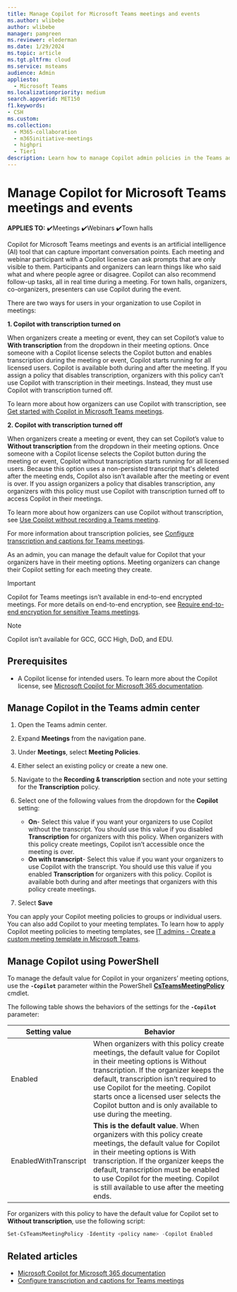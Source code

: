 ```yaml
---
title: Manage Copilot for Microsoft Teams meetings and events
ms.author: wlibebe
author: wlibebe
manager: pamgreen
ms.reviewer: elederman
ms.date: 1/29/2024
ms.topic: article
ms.tgt.pltfrm: cloud
ms.service: msteams
audience: Admin
appliesto: 
  - Microsoft Teams
ms.localizationpriority: medium
search.appverid: MET150
f1.keywords:
- CSH
ms.custom: 
ms.collection: 
  - M365-collaboration
  - m365initiative-meetings
  - highpri
  - Tier1
description: Learn how to manage Copilot admin policies in the Teams admin center. Learn how to manage transcripts and transcription for Copilot Microsoft Teams meetings and events.
---
```


# Manage Copilot for Microsoft Teams meetings and events

**APPLIES TO:** ✔️Meetings ✔️Webinars ✔️Town halls

Copilot for Microsoft Teams meetings and events is an artificial intelligence (AI) tool that can capture important conversation points. Each meeting and webinar participant with a Copilot license can ask prompts that are only visible to them.  Participants and organizers can learn things like who said what and where people agree or disagree. Copilot can also recommend follow-up tasks, all in real time during a meeting. For town halls, organizers, co-organizers, presenters can use Copilot during the event.

There are two ways for users in your organization to use Copilot in meetings:

**1. Copilot with transcription turned on**<br>

When organizers create a meeting or event, they can set Copilot’s value to **With transcription** from the dropdown in their meeting options. Once someone with a Copilot license selects the Copilot button and enables transcription during the meeting or event, Copilot starts running for all licensed users. Copilot is available both during and after the meeting. If you assign a policy that disables transcription, organizers with this policy can’t use Copilot with transcription in their meetings. Instead, they must use Copilot with transcription turned off.

To learn more about how organizers can use Copilot with transcription, see [Get started with Copilot in Microsoft Teams meetings](https://support.microsoft.com/office/get-started-with-copilot-in-microsoft-teams-meetings-0bf9dd3c-96f7-44e2-8bb8-790bedf066b1).

**2. Copilot with transcription turned off**<br>

When organizers create a meeting or event, they can set Copilot’s value to **Without transcription** from the dropdown in their meeting options. Once someone with a Copilot license selects the Copilot button during the meeting or event, Copilot without transcription starts running for all licensed users. Because this option uses a non-persisted transcript that's deleted after the meeting ends, Copilot also isn’t available after the meeting or event is over. If you assign organizers a policy that disables transcription, any organizers with this policy must use Copilot with transcription turned off to access Copilot in their meetings.

To learn more about how organizers can use Copilot without transcription, see [Use Copilot without recording a Teams meeting](https://support.microsoft.com/office/use-copilot-without-recording-a-teams-meeting-a59cb88c-0f6b-4a20-a47a-3a1c9a818bd9).

For more information about transcription policies, see [Configure transcription and captions for Teams meetings](meeting-transcription-captions.md).

As an admin, you can manage the default value for Copilot that  your organizers have in their meeting options. Meeting organizers can change their Copilot setting for each meeting they create.

> [!IMPORTANT]
> Copilot for Teams meetings isn’t available in end-to-end encrypted meetings. For more details on end-to-end encryption, see [Require end-to-end encryption for sensitive Teams meetings](end-to-end-encrypted-meetings.md).

> [!NOTE]
> Copilot isn’t available for GCC, GCC High, DoD, and EDU.

## Prerequisites

- A Copilot license for intended users. To learn more about the Copilot license, see [Microsoft Copilot for Microsoft 365 documentation](/microsoft-365-copilot).

## Manage Copilot in the Teams admin center

1. Open the Teams admin center.
2. Expand **Meetings** from the navigation pane.
3. Under **Meetings**, select **Meeting Policies**.
4. Either select an existing policy or create a new one.
5. Navigate to the **Recording & transcription** section and note your setting for the **Transcription** policy.
6. Select one of the following values from the dropdown for the **Copilot** setting:

    - **On**- Select this value if you want your organizers to use Copilot without the transcript. You should use this value if you disabled **Transcription** for organizers with this policy. When organizers with this policy create meetings, Copilot isn’t accessible once the meeting is over.
    - **On with transcript**- Select this value if you want your organizers to use Copilot with the transcript. You should use this value if you enabled **Transcription** for organizers with this policy. Copilot is available both during and after meetings that organizers with this policy create meetings.

7. Select **Save**

You can apply your Copilot meeting policies to groups or individual users. You can also add Copilot to your meeting templates.  To learn how to apply Copilot meeting policies to meeting templates, see [IT admins - Create a custom meeting template in Microsoft Teams](create-custom-meeting-template.md).

## Manage Copilot using PowerShell

To manage the default value for Copilot in your organizers’ meeting options, use the **`-Copilot`** parameter within the PowerShell [**CsTeamsMeetingPolicy**](/powershell/module/skype/set-csteamsmeetingpolicy) cmdlet.

The following table shows the behaviors of the settings for the **`-Copilot`** parameter:

|Setting value| Behavior|
|---------|---------------|
|Enabled| When organizers with this policy create meetings, the default value for Copilot in their meeting options is Without transcription. If the organizer keeps the default, transcription isn’t required to use Copilot for the meeting. Copilot starts once a licensed user selects the Copilot button and is only available to use during the meeting. |
|EnabledWithTranscript| **This is the default value**. When organizers with this policy create meetings, the default value for Copilot in their meeting options is With transcription. If the organizer keeps the default, transcription must be enabled to use Copilot for the meeting. Copilot is still available to use after the meeting ends.|

For organizers with this policy to have the default value for Copilot set to **Without transcription**, use the following script:

```PowerShell
Set-CsTeamsMeetingPolicy -Identity <policy name> -Copilot Enabled
```

## Related articles

- [Microsoft Copilot for Microsoft 365 documentation](/microsoft-365-copilot)
- [Configure transcription and captions for Teams meetings](meeting-transcription-captions.md)
